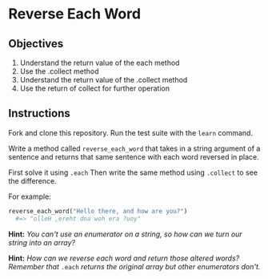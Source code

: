 # Reverse Each Word

## Objectives

1. Understand the return value of the each method
2. Use the .collect method
3. Understand the return value of the .collect method
4. Use the return of collect for further operation

## Instructions

Fork and clone this repository. Run the test suite with the `learn` command.

Write a method called `reverse_each_word` that takes in a string argument of a sentence and returns that same sentence with each word reversed in place.

First solve it using `.each` Then write the same method using `.collect` to see the difference.

For example:

```ruby
reverse_each_word("Hello there, and how are you?")
  #=> "olleH ,ereht dna woh era ?uoy"
```

**Hint:** *You can't use an enumerator on a string, so how can we turn our string into an array?*

**Hint:** *How can we reverse each word and return those altered words? Remember that* `.each` *returns the original array but other enumerators don't.*
